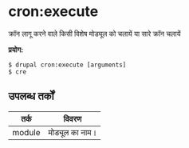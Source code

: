 # cron:execute
क्रॉन लागू करने वाले किसी विशेष मोड्यूल को चलायें या सारे क्रॉन चलायें

**प्रयोग:**
```
$ drupal cron:execute [arguments] 
$ cre  
```

## उपलब्ध तर्कों
तर्क | विवरण
---------|-------------
module | मोड्यूल का नाम।
